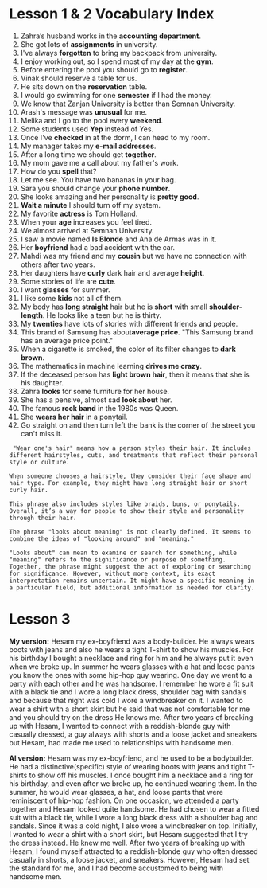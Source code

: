 # Lesson 1 & 2 Vocabulary Index  

1. Zahra’s husband works in the **accounting department**.  
2. She got lots of **assignments** in university.  
3. I've always **forgotten** to bring my backpack from university.  
4. I enjoy working out, so I spend most of my day at the **gym**.  
5. Before entering the pool you should go to **register**.  
6. Vinak should reserve a table for us.  
7. He sits down on the **reservation** table.  
8. I would go swimming for one **semester** if I had the money.  
9. We know that Zanjan University is better than Semnan University.  
10. Arash's message was **unusual** for me.  
11. Melika and I go to the pool every **weekend**.  
12. Some students used **Yep** instead of Yes.  
13. Once I've **checked** in at the dorm, I can head to my room.  
14. My manager takes my **e-mail addresses**.  
15. After a long time we should get **together**.  
16. My mom gave me a call about my father's work.  
17. How do you **spell** that?  
18. Let me see. You have two bananas in your bag.  
19. Sara you should change your **phone number**.  
20. She looks amazing and her personality is **pretty good**.  
21. **Wait a minute** I should turn off my system.  
22. My favorite **actress** is Tom Holland.  
23. When your **age** increases you feel tired.  
24. We almost arrived at Semnan University.  
25. I saw a movie named **Is Blonde** and Ana de Armas was in it.  
26. Her **boyfriend** had a bad accident with the car.  
27. Mahdi was my friend and my **cousin** but we have no connection with others after two years.  
28. Her daughters have **curly** dark hair and average **height**.  
29. Some stories of life are **cute**.  
30. I want **glasses** for summer.  
31. I like some **kids** not all of them.  
32. My body has **long straight** hair but he is **short** with small **shoulder-length**. He looks like a teen but he is thirty.  
33. My **twenties** have lots of stories with different friends and people.  
34. This brand of Samsung has about**average price**. "This Samsung brand has an average price point."  
35. When a cigarette is smoked, the color of its filter changes to **dark brown**.  
36. The mathematics in machine learning **drives me crazy**.  
37. If the deceased person has **light brown hair**, then it means that she is his daughter.  
38. Zahra **looks** for some furniture for her house.  
39. She has a pensive, almost sad **look about** her.  
40. The famous **rock band** in the 1980s was Queen.  
41. She **wears her hair** in a ponytail.
42. Go straight on and then turn left the bank is the corner of the street you can't miss it.

```
 "Wear one's hair" means how a person styles their hair. It includes different hairstyles, cuts, and treatments that reflect their personal style or culture. 

When someone chooses a hairstyle, they consider their face shape and hair type. For example, they might have long straight hair or short curly hair. 

This phrase also includes styles like braids, buns, or ponytails. Overall, it’s a way for people to show their style and personality through their hair. 
```


```
The phrase "looks about meaning" is not clearly defined. It seems to combine the ideas of "looking around" and "meaning." 

"Looks about" can mean to examine or search for something, while "meaning" refers to the significance or purpose of something. Together, the phrase might suggest the act of exploring or searching for significance. However, without more context, its exact interpretation remains uncertain. It might have a specific meaning in a particular field, but additional information is needed for clarity.
```


# Lesson 3

**My version:**
Hesam my ex-boyfriend was a body-builder. He always wears boots with jeans and also he
wears a tight T-shirt to show his muscles. For his birthday I bought a necklace and ring for
him and he always put it even when we broke up.
In summer he wears glasses with a hat and loose pants you know the ones with some hip-hop
guy wearing.
One day we went to a party with each other and he was handsome. I remember he wore a fit
suit with a black tie and I wore a long black dress, shoulder bag with sandals and
because that night was cold I wore a windbreaker on it. I wanted to wear a shirt with a short
skirt but he said that was not comfortable for me and you should try on the dress He knows
me.
After two years of breaking up with Hesam, I wanted to connect with a reddish-blonde guy with
casually dressed, a guy always with shorts and a loose jacket and sneakers but Hesam, had
made me used to relationships with handsome men.

**AI version:**
Hesam was my ex-boyfriend, and he used to be a bodybuilder. He had a distinctive(specific) style of
wearing boots with jeans and tight T-shirts to show off his muscles. I once bought him a necklace
and a ring for his birthday, and even after we broke up, he continued wearing them. In the summer,
he would wear glasses, a hat, and loose pants that were reminiscent of hip-hop fashion.
On one occasion, we attended a party together and Hesam looked quite handsome. He had chosen
to wear a fitted suit with a black tie, while I wore a long black dress with a shoulder bag and sandals.
Since it was a cold night, I also wore a windbreaker on top. Initially, I wanted to wear a shirt with a
short skirt, but Hesam suggested that I try the dress instead. He knew me well.
After two years of breaking up with Hesam, I found myself attracted to a reddish-blonde guy who
often dressed casually in shorts, a loose jacket, and sneakers. However, Hesam had set the
standard for me, and I had become accustomed to being with handsome men.
